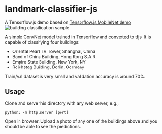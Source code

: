 # landmark-classifier-js

A Tensorflow.js demo based on [Tensorflow.js MobileNet demo](https://github.com/tensorflow/tfjs-examples/tree/master/mobilenet)
![building classification sample](./building-classification-sample.png)

A simple ConvNet model trained in Tensorflow and [converted](https://www.tensorflow.org/js/guide/conversion) to tfjs. It is capable of classifying four buildings:
 - Oriental Pearl TV Tower, Shanghai, China
 - Band of China Building, Hong Kong S.A.R.
 - Empire State Building, New York, NY
 - Reichstag Building, Berlin, Germany

Train/val dataset is very small and validation accuracy is around 70%.
  
## Usage
Clone and serve this directory with any web server, e.g.,
```
python3 -m http.server [port]
```

Open in browser. Upload a photo of any one of the buildings above and you should be able to see the predictions.
